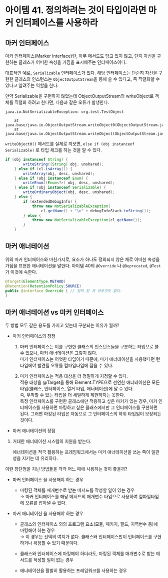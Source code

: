 # 아이템 41. 정의하려는 것이 타입이라면 마커 인터페이스를 사용하라

## 마커 인터페이스

마커 인터페이스(Marker Interface)란, 아무 메서드도 담고 있지 않고, 단지 자신을 구현하는 클래스가 어떠한 속성을 가짐을 표시해주는 인터페이스이다.

대표적인 예로, `Serializable` 인터페이스가 있다. 해당 인터페이스는 단순히 자신을 구현한 클래스의 인스턴스는 `ObjectOutputStream`을 통해 쓸 수 있다고, 즉 직렬화할 수 있다고 알려주는 역할을 한다.

만약 Serializable을 구현하지 않았는데 ObjectOutputStream의 writeObject로 객체를 직렬화 하려고 한다면, 다음과 같은 오류가 발생한다.

```
java.io.NotSerializableException: org.test.TestObject

    at java.base/java.io.ObjectOutputStream.writeObject0(ObjectOutputStream.java:1185)
    at java.base/java.io.ObjectOutputStream.writeObject(ObjectOutputStream.java:349)
```

`writeObject0()` 메서드를 실제로 까보면, `else if (obj instanceof Serializable)` 로 타입 체크를 하는 것을 알 수 있다.

```JAVA
if (obj instanceof String) {
        writeString((String) obj, unshared);
    } else if (cl.isArray()) {
        writeArray(obj, desc, unshared);
    } else if (obj instanceof Enum) {
        writeEnum((Enum<?>) obj, desc, unshared);
    } else if (obj instanceof Serializable) {
        writeOrdinaryObject(obj, desc, unshared);
    } else {
        if (extendedDebugInfo) {
            throw new NotSerializableException(
                cl.getName() + "\n" + debugInfoStack.toString());
        } else {
            throw new NotSerializableException(cl.getName());
        }
    }
```

## 마커 애너테이션

위의 마커 인터페이스와 마찬가지로, 요소가 하나도 정의되지 않은 채로 어떠한 속성을 가짐을 표현한 애너테이션을 말한다. 아이템 40의 `@Override` 나 `@Deprecated`, `@Test`가 이것에 속한다.
```JAVA
@Target(ElementType.METHOD)
@Retention(RetentionPolicy.SOURCE)
public @interface Override { // 정의 된 게 아무것도 없다.
}
```

## 마커 애너테이션 vs 마커 인터페이스

두 방법 모두 같은 용도를 가지고 있는데 구분되는 이유가 뭘까?

* 마커 인터페이스의 장점

  1. 마커 인터페이스는 이를 구현한 클래스의 인스턴스들을 구분하는 타입으로 쓸 수 있으나, 마커 애너테이션은 그렇지 않다.<br>
    마커 인터페이스는 어엿한 타입이기 때문에, 마커 애너테이션을 사용했다면 런타임에야 발견될 오류를 컴파일타임에 잡을 수 있다.

  2. 마커 인터페이스는 적용 대상을 더 정밀하게 지정할 수 있다.<br>
    적용 대상을 @Target을 통해 Element.TYPE으로 선언한 애너테이션은 모든 타입(클래스, 인터페이스, 열거 타입, 애너테이션)에 달 수 있다.<br>
    즉, 부착할 수 있는 타입을 더 세밀하게 제한하지는 못한다.<br>
    특정 인터페이스를 구현한 클래스에만 적용하고 싶은 마커가 있는 경우, 마커 인터페이스를 사용하면 마킹하고 싶은 클래스에서만 그 인터페이스를 구현하면 된다. 그러면 마킹된 타입은 자동으로 그 인터페이스의 하위 타입임이 보장되는 것이다.

* 마커 애너테이션의 장점

1. 거대한 애너테이션 시스템의 지원을 받는다.

    애너테이션을 적극 활용하는 프레임워크에서는 마커 애너테이션을 쓰는 쪽이 일관성을 지키는 데 유리하다.

이런 장단점을 지닌 방법들을 각각 어느 때에 사용하는 것이 좋을까?

* 마커 인터페이스 을 사용해야 하는 경우

    * 마킹된 객체를 매개변수로 받는 메서드를 작성할 일이 있는 경우<br>
    → 마커 인터페이스를 해당 메서드의 매개변수 타입으로 사용하여 컴파일타임에 오류를 잡아낼 수 있다.

* 마커 애너테이션 을 사용해야 하는 경우

    * 클래스와 인터페이스 외의 프로그램 요소(모듈, 패키지, 필드, 지역변수 등)에 마킹해야 하는 경우<br>
    → 이 경우는 선택의 여지가 없다. 클래스와 인터페이스만이 인터페이스를 구현하거나 확장할 수 있기  때문이다.

    * 클래스와 인터페이스에 마킹해야 하더라도, 마킹된 객체를 매개변수로 받는 메서드를 작성할 일이 없는 경우

    * 애너테이션을 활발히 활용하는 프레임워크를 사용하는 경우